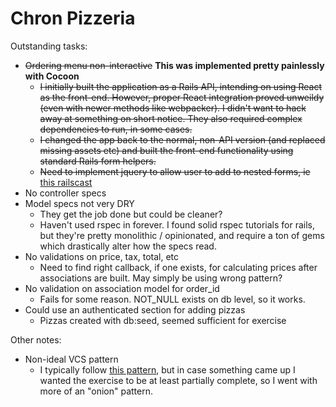 # Chron Pizzeria

Outstanding tasks:

- ~~Ordering menu non-interactive~~ **This was implemented pretty painlessly with Cocoon**
  - ~~I initially built the application as a Rails API, intending on using React as the front-end. However, proper React integration proved unweildy (even with newer methods like webpacker). I didn't want to hack away at something on short notice. They also required complex dependencies to run, in some cases.~~
  - ~~I changed the app back to the normal, non-API version (and replaced missing assets etc) and built the front-end functionality using standard Rails form helpers.~~
  - ~~Need to implement jquery to allow user to add to nested forms, ie~~ [this railscast](http://railscasts.com/episodes/196-nested-model-form-revised)
- No controller specs
- Model specs not very DRY
  - They get the job done but could be cleaner?
  - Haven't used rspec in forever. I found solid rspec tutorials for rails, but they're pretty monolithic / opinionated, and require a ton of gems which drastically alter how the specs read.
- No validations on price, tax, total, etc
  - Need to find right callback, if one exists, for calculating prices after associations are built. May simply be using wrong pattern?
- No validation on association model for order_id
  - Fails for some reason. NOT_NULL exists on db level, so it works.
- Could use an authenticated section for adding pizzas
  - Pizzas created with db:seed, seemed sufficient for exercise
  
Other notes:

- Non-ideal VCS pattern
  - I typically follow [this pattern](https://nvie.com/posts/a-successful-git-branching-model/), but in case something came up I wanted the exercise to be at least partially complete, so I went with more of an "onion" pattern. 